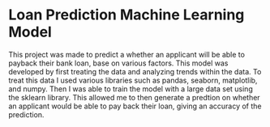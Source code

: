 # Loan Prediction Machine Learning Model

This project was made to predict a whether an applicant will be able to payback their bank loan, base on various factors. This model was developed by first treating the data and analyzing trends within the data. To treat this data I used various libraries such as pandas, seaborn, matplotlib, and numpy. Then I was able to train the model with a large data set using the sklearn library. This allowed me to then generate a predtion on whether an applicant would be able to pay back their loan, giving an accuracy of the prediction. 
